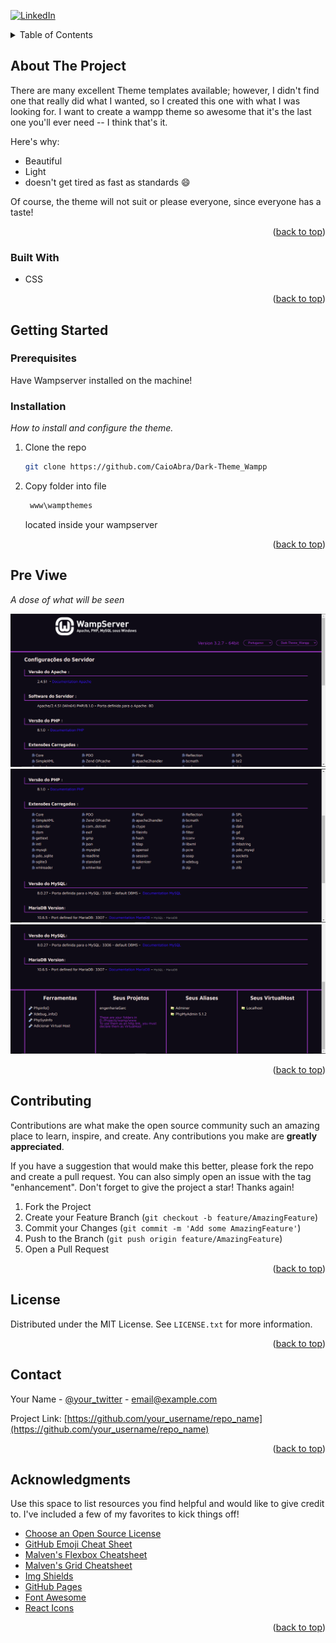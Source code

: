 <div id="top"></div>

[![LinkedIn][linkedin-shield]][linkedin-url]

<!-- TABLE OF CONTENTS -->
<details>
  <summary>Table of Contents</summary>
  <ol>
    <li>
      <a href="#about-the-project">About The Project</a>
      <ul>
        <li><a href="#built-with">Built With</a></li>
      </ul>
    </li>
    <li>
      <a href="#getting-started">Getting Started</a>
      <ul>
        <li><a href="#prerequisites">Prerequisites</a></li>
        <li><a href="#installation">Installation</a></li>
      </ul>
    </li>
    <li><a href="#usage">Usage</a></li>
    <li><a href="#roadmap">Roadmap</a></li>
    <li><a href="#contributing">Contributing</a></li>
    <li><a href="#license">License</a></li>
    <li><a href="#contact">Contact</a></li>
    <li><a href="#acknowledgments">Acknowledgments</a></li>
  </ol>
</details>

<!-- ABOUT THE PROJECT -->
## About The Project

There are many excellent Theme templates available; however, I didn't find one that really did what I wanted, so I created this one with what I was looking for. I want to create a wampp theme so awesome that it's the last one you'll ever need -- I think that's it.

Here's why:
* Beautiful
* Light
* doesn't get tired as fast as standards :smile:

Of course, the theme will not suit or please everyone, since everyone has a taste!

<p align="right">(<a href="#top">back to top</a>)</p>

### Built With

* CSS

<p align="right">(<a href="#top">back to top</a>)</p>



<!-- GETTING STARTED -->
## Getting Started
### Prerequisites
Have Wampserver installed on the machine!
### Installation
_How to install and configure the theme._

1. Clone the repo
   ```sh
   git clone https://github.com/CaioAbra/Dark-Theme_Wampp
   ```
2. Copy folder into file
   ```sh
    www\wampthemes
   ```
   located inside your wampserver

<p align="right">(<a href="#top">back to top</a>)</p>

<!-- USAGE EXAMPLES -->

## Pre Viwe
_A dose of what will be seen_

<img src="https://github.com/CaioAbra/Dark-Theme_Wampp/blob/main/img/first.png">
<img src="https://github.com/CaioAbra/Dark-Theme_Wampp/blob/main/img/second.png">
<img src="https://github.com/CaioAbra/Dark-Theme_Wampp/blob/main/img/third.png">

<p align="right">(<a href="#top">back to top</a>)</p>


<!-- CONTRIBUTING -->

## Contributing

Contributions are what make the open source community such an amazing place to learn, inspire, and create. Any contributions you make are **greatly appreciated**.

If you have a suggestion that would make this better, please fork the repo and create a pull request. You can also simply open an issue with the tag "enhancement".
Don't forget to give the project a star! Thanks again!

1. Fork the Project
2. Create your Feature Branch (`git checkout -b feature/AmazingFeature`)
3. Commit your Changes (`git commit -m 'Add some AmazingFeature'`)
4. Push to the Branch (`git push origin feature/AmazingFeature`)
5. Open a Pull Request

<p align="right">(<a href="#top">back to top</a>)</p>



<!-- LICENSE -->
## License

Distributed under the MIT License. See `LICENSE.txt` for more information.

<p align="right">(<a href="#top">back to top</a>)</p>



<!-- CONTACT -->
## Contact

Your Name - [@your_twitter](https://twitter.com/your_username) - email@example.com

Project Link: [https://github.com/your_username/repo_name](https://github.com/your_username/repo_name)

<p align="right">(<a href="#top">back to top</a>)</p>

<!-- ACKNOWLEDGMENTS -->
## Acknowledgments

Use this space to list resources you find helpful and would like to give credit to. I've included a few of my favorites to kick things off!

* [Choose an Open Source License](https://choosealicense.com)
* [GitHub Emoji Cheat Sheet](https://www.webpagefx.com/tools/emoji-cheat-sheet)
* [Malven's Flexbox Cheatsheet](https://flexbox.malven.co/)
* [Malven's Grid Cheatsheet](https://grid.malven.co/)
* [Img Shields](https://shields.io)
* [GitHub Pages](https://pages.github.com)
* [Font Awesome](https://fontawesome.com)
* [React Icons](https://react-icons.github.io/react-icons/search)

<p align="right">(<a href="#top">back to top</a>)</p>


<!-- MARKDOWN LINKS & IMAGES -->
<!-- https://www.markdownguide.org/basic-syntax/#reference-style-links -->
[linkedin-shield]: https://img.shields.io/badge/-LinkedIn-black.svg?style=for-the-badge&logo=linkedin&colorB=555
[linkedin-url]: https://www.linkedin.com/in/caio-abra-61306212a/
[product-screenshot]: images/screenshot.png